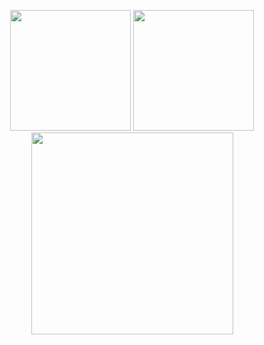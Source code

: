 <p align="center" >
  <img height="193" src="https://github-readme-stats.vercel.app/api?username=tuanle03&show_icons=true&hide_border=true&theme=tokyonight&count_private=true">
  <img height="193" src="https://github-readme-stats.vercel.app/api/top-langs/?username=tuanle03&hide_border=true&layout=compact&hide=html&theme=tokyonight">
  <img height="323" src="https://github-readme-streak-stats.herokuapp.com?user=tuanle03&hide_border=true&theme=tokyonight&border_radius=5&date_format=M%20j%5B%2C%20Y%5D">
</p>

